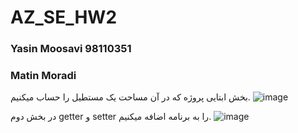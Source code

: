 # AZ_SE_HW2
### Yasin Moosavi 98110351
### Matin Moradi 
بخش ابتایی پروژه که در آن مساحت یک مستطیل را حساب میکنیم.
![image](https://github.com/yasin459/AZ_SE_HW2/assets/60640286/8ac79177-8d8a-4157-9ffb-04da2a45fa02)


در بخش دوم  getter  و  setter  را به برنامه اضافه میکنیم.
![image](https://github.com/yasin459/AZ_SE_HW2/assets/60640286/059ebf25-2569-4fb3-b9fe-747c2223f353)
